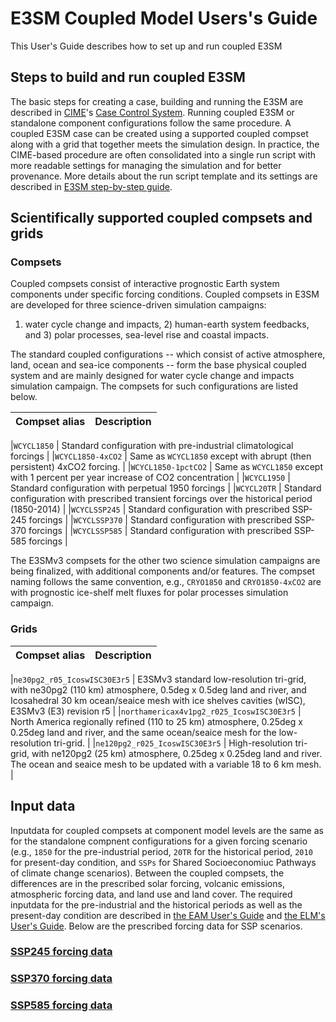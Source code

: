 # E3SM Coupled Model Users's Guide

This User's Guide describes how to set up and run coupled E3SM

## Steps to build and run coupled E3SM

The basic steps for creating a case, building and running the E3SM are described in [CIME](https://github.com/ESMCI/cime)'s
[Case Control System](https://esmci.github.io/cime/versions/master/html/users_guide/index.html#case-control-system-part-1-basic-usage).
Running coupled E3SM or standalone component configurations follow the same procedure.
A coupled E3SM case can be created using a supported coupled compset along with a grid that together meets the simulation design.
In practice, the CIME-based procedure are often consolidated into a single run script with more readable settings for managing the simulation and
for better provenance. More details about the run script template and its settings are described in
[E3SM step-by-step guide](https://docs.e3sm.org/running-e3sm-guide/).

## Scientifically supported coupled compsets and grids

### Compsets

Coupled compsets consist of interactive prognostic Earth system components under specific forcing conditions.
Coupled compsets in E3SM are developed  for three science-driven simulation campaigns:

1) water cycle change and impacts, 2) human-earth system feedbacks, and 3) polar processes, sea-level rise and coastal impacts.

The standard coupled configurations -- which consist of active atmosphere, land, ocean and sea-ice components -- form the base physical
coupled system and are mainly designed for water cycle change and impacts simulation campaign.
The compsets for such configurations are listed below.

|Compset alias | Description |
|:-----------  |:----------- |

|`WCYCL1850` | Standard configuration with pre-industrial climatological forcings |
|`WCYCL1850-4xCO2` | Same as `WCYCL1850` except with abrupt (then persistent) 4xCO2 forcing. |
|`WCYCL1850-1pctCO2` | Same as `WCYCL1850` except with 1 percent per year increase of CO2 concentration |
|`WCYCL1950` | Standard configuration with perpetual 1950 forcings |
|`WCYCL20TR` | Standard configuration with prescribed transient forcings over the historical period (1850-2014) |
|`WCYCLSSP245` | Standard configuration with prescribed SSP-245 forcings |
|`WCYCLSSP370` | Standard configuration with prescribed SSP-370 forcings |
|`WCYCLSSP585` | Standard configuration with prescribed SSP-585 forcings |

The E3SMv3 compsets for the other two science simulation campaigns are being finalized,
with additional components and/or features. The compset naming follows the same convention, e.g., `CRYO1850` and `CRYO1850-4xCO2` are with prognostic ice-shelf melt fluxes for polar processes simulation campaign.

### Grids

|Compset alias | Description |
|:-----------  |:----------- |

|`ne30pg2_r05_IcoswISC30E3r5` | E3SMv3 standard low-resolution tri-grid, with ne30pg2 (110 km) atmosphere, 0.5deg x 0.5deg land and river, and Icosahedral 30 km ocean/seaice mesh with ice shelves cavities (wISC), E3SMv3 (E3) revision r5 |
|`northamericax4v1pg2_r025_IcoswISC30E3r5` |  North America regionally refined (110 to 25 km) atmosphere, 0.25deg x 0.25deg land and river, and the same ocean/seaice mesh for the low-resolution tri-grid. |
|`ne120pg2_r025_IcoswISC30E3r5` |  High-resolution tri-grid, with ne120pg2 (25 km) atmosphere, 0.25deg x 0.25deg land and river. The ocean and seaice mesh to be updated with a variable 18 to 6 km mesh. |

## Input data

Inputdata for coupled compsets at component model levels are the same as for the standalone compnent configurations
for a given forcing scenario (e.g., `1850` for the pre-industrial period,  `20TR` for the historical period, `2010`
for present-day condition, and `SSPs` for Shared Socioeconomiuc Pathways of climate change scenarios).
Between the coupled compsets, the differences are in the prescribed solar forcing, volcanic emissions,
atmospheric forcing data, and land use and land cover. The required inputdata for the pre-industrial and the historical periods
as well as the present-day condition are described in [the EAM User's Guide](../EAM/docs/user-guide/index.md) and
[the ELM's User's Guide](../ELM/docs/user-guide/index.md). Below are the prescribed forcing data for SSP scenarios.

### [SSP245 forcing data](ssp245-forcings.md)
### [SSP370 forcing data](ssp370-forcings.md)
### [SSP585 forcing data](ssp585-forcings.md)

